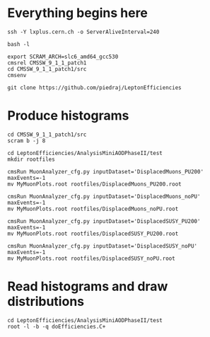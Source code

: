 # Everything begins here

    ssh -Y lxplus.cern.ch -o ServerAliveInterval=240

    bash -l

    export SCRAM_ARCH=slc6_amd64_gcc530
    cmsrel CMSSW_9_1_1_patch1
    cd CMSSW_9_1_1_patch1/src
    cmsenv

    git clone https://github.com/piedraj/LeptonEfficiencies


# Produce histograms

    cd CMSSW_9_1_1_patch1/src
    scram b -j 8

    cd LeptonEfficiencies/AnalysisMiniAODPhaseII/test
    mkdir rootfiles

    cmsRun MuonAnalyzer_cfg.py inputDataset='DisplacedMuons_PU200' maxEvents=-1
    mv MyMuonPlots.root rootfiles/DisplacedMuons_PU200.root

    cmsRun MuonAnalyzer_cfg.py inputDataset='DisplacedMuons_noPU' maxEvents=-1
    mv MyMuonPlots.root rootfiles/DisplacedMuons_noPU.root

    cmsRun MuonAnalyzer_cfg.py inputDataset='DisplacedSUSY_PU200' maxEvents=-1
    mv MyMuonPlots.root rootfiles/DisplacedSUSY_PU200.root

    cmsRun MuonAnalyzer_cfg.py inputDataset='DisplacedSUSY_noPU' maxEvents=-1
    mv MyMuonPlots.root rootfiles/DisplacedSUSY_noPU.root


# Read histograms and draw distributions

    cd LeptonEfficiencies/AnalysisMiniAODPhaseII/test
    root -l -b -q doEfficiencies.C+

